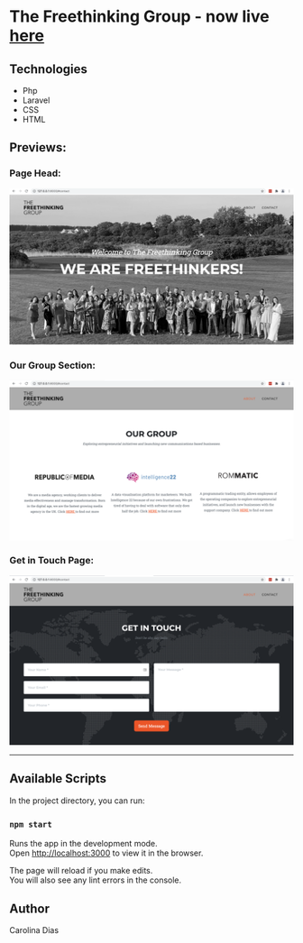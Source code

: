 # The Freethinking Group - now live [here](http://thefreethinkingroup.herokuapp.com/)

## Technologies

- Php
- Laravel
- CSS
- HTML

## Previews:

### Page Head:

<img src="readme-images/Screenshot 2021-11-04 at 14.30.51.png" alt="desktop" width="700">

### Our Group Section:

<img src="readme-images/Screenshot 2021-11-04 at 14.30.34.png" alt="desktop" width="700">

### Get in Touch Page:

<img src="readme-images/Screenshot 2021-11-04 at 14.30.10.png" alt="desktop" width="700">



---

## Available Scripts

In the project directory, you can run:

### `npm start`

Runs the app in the development mode.<br />
Open [http://localhost:3000](http://localhost:3000) to view it in the browser.

The page will reload if you make edits.<br />
You will also see any lint errors in the console.

## Author

Carolina Dias
